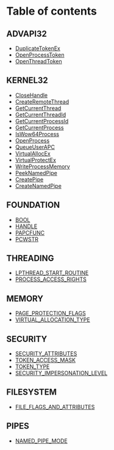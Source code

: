 # Table of contents

## ADVAPI32

* [DuplicateTokenEx](README.md)
* [OpenProcessToken](<README (2).md>)
* [OpenThreadToken](advapi32/openthreadtoken.md)

## KERNEL32

* [CloseHandle](<README (1).md>)
* [CreateRemoteThread](kernel32/createremotethread.md)
* [GetCurrentThread](kernel32/getcurrentthread.md)
* [GetCurrentThreadId](kernel32/getcurrentthreadid.md)
* [GetCurrentProcessId](kernel32/getcurrentprocessid.md)
* [GetCurrentProcess](kernel32/getcurrentprocess.md)
* [IsWow64Process](kernel32/iswow64process.md)
* [OpenProcess](<README (1) (1).md>)
* [QueueUserAPC](kernel32/queueuserapc.md)
* [VirtualAllocEx](kernel32/virtualallocex.md)
* [VirtualProtectEx](kernel32/virtualprotectex.md)
* [WriteProcessMemory](kernel32/writeprocessmemory.md)
* [PeekNamedPipe](kernel32/peeknamedpipe.md)
* [CreatePipe](kernel32/createpipe.md)
* [CreateNamedPipe](kernel32/createnamedpipe.md)

## FOUNDATION

* [BOOL](foundation/bool.md)
* [HANDLE](foundation/handle.md)
* [PAPCFUNC](foundation/papcfunc.md)
* [PCWSTR](foundation/pcwstr.md)

## THREADING

* [LPTHREAD\_START\_ROUTINE](threading/lpthread\_start\_routine.md)
* [PROCESS\_ACCESS\_RIGHTS](threading/process\_access\_rights.md)

## MEMORY

* [PAGE\_PROTECTION\_FLAGS](memory/page\_protection\_flags.md)
* [VIRTUAL\_ALLOCATION\_TYPE](memory/virtual\_allocation\_type.md)

## SECURITY

* [SECURITY\_ATTRIBUTES](security/security\_attributes.md)
* [TOKEN\_ACCESS\_MASK](security/token\_access\_mask.md)
* [TOKEN\_TYPE](security/token\_type.md)
* [SECURITY\_IMPERSONATION\_LEVEL](security/security\_impersonation\_level.md)

## FILESYSTEM

* [FILE\_FLAGS\_AND\_ATTRIBUTES](filesystem/file\_flags\_and\_attributes.md)

## PIPES

* [NAMED\_PIPE\_MODE](pipes/named\_pipe\_mode.md)

